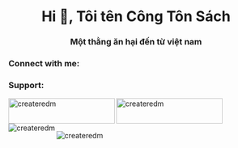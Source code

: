 <h1 align="center">Hi 👋, Tôi tên Công Tôn Sách</h1>
<h3 align="center">Một thằng ăn hại đến từ việt nam</h3>

<h3 align="left">Connect with me:</h3>
<p align="left">
</p>

<h3 align="left">Support:</h3>
<p><a href="https://www.buymeacoffee.com/createredm"> <img align="left" src="https://cdn.buymeacoffee.com/buttons/v2/default-yellow.png" height="50" width="210" alt="createredm" /></a><a href="https://ko-fi.com/createredm"> <img align="left" src="https://cdn.ko-fi.com/cdn/kofi3.png?v=3" height="50" width="210" alt="createredm" /></a></p><br><br>

<p><img align="left" src="https://github-readme-stats.vercel.app/api/top-langs?username=createredm&show_icons=true&locale=en&layout=compact" alt="createredm" /></p>

<p>&nbsp;<img align="center" src="https://github-readme-stats.vercel.app/api?username=createredm&show_icons=true&locale=en" alt="createredm" /></p>
